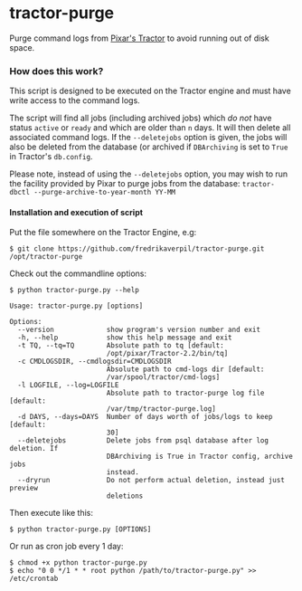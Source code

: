 # tractor-purge

Purge command logs from [Pixar's Tractor](https://renderman.pixar.com/view/pixars-tractor) to avoid running out of disk space.

### How does this work?

This script is designed to be executed on the Tractor engine and must have write access to the command logs.

The script will find all jobs (including archived jobs) which *do not* have status `active` or `ready` and which are older than `n` days. It will then delete all associated command logs. If the `--deletejobs` option is given, the jobs will also be deleted from the database (or archived if `DBArchiving` is set to `True` in Tractor's `db.config`.

Please note, instead of using the `--deletejobs` option, you may wish to run the facility provided by Pixar to purge jobs from the database: `tractor-dbctl --purge-archive-to-year-month YY-MM`


#### Installation and execution of script

Put the file somewhere on the Tractor Engine, e.g:

    $ git clone https://github.com/fredrikaverpil/tractor-purge.git /opt/tractor-purge

Check out the commandline options:

    $ python tractor-purge.py --help

    Usage: tractor-purge.py [options]

    Options:
      --version             show program's version number and exit
      -h, --help            show this help message and exit
      -t TQ, --tq=TQ        Absolute path to tq [default:
                            /opt/pixar/Tractor-2.2/bin/tq]
      -c CMDLOGSDIR, --cmdlogsdir=CMDLOGSDIR
                            Absolute path to cmd-logs dir [default:
                            /var/spool/tractor/cmd-logs]
      -l LOGFILE, --log=LOGFILE
                            Absolute path to tractor-purge log file [default:
                            /var/tmp/tractor-purge.log]
      -d DAYS, --days=DAYS  Number of days worth of jobs/logs to keep [default:
                            30]
      --deletejobs          Delete jobs from psql database after log deletion. If
                            DBArchiving is True in Tractor config, archive jobs
                            instead.
      --dryrun              Do not perform actual deletion, instead just preview
                            deletions

Then execute like this:

    $ python tractor-purge.py [OPTIONS]


Or run as cron job every 1 day:

    $ chmod +x python tractor-purge.py
    $ echo "0 0 */1 * * root python /path/to/tractor-purge.py" >> /etc/crontab


